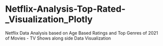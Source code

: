 # Netflix-Analysis-Top-Rated-_Visualization_Plotly
Netflix Data Analysis based on Age Based Ratings and Top Genres of 2021 of Movies - TV Shows along side Data Visualization 
